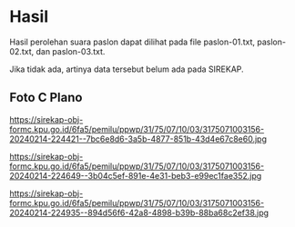 # Hasil

Hasil perolehan suara paslon dapat dilihat pada file paslon-01.txt, paslon-02.txt, dan paslon-03.txt.

Jika tidak ada, artinya data tersebut belum ada pada SIREKAP.

## Foto C Plano

https://sirekap-obj-formc.kpu.go.id/6fa5/pemilu/ppwp/31/75/07/10/03/3175071003156-20240214-224421--7bc6e8d6-3a5b-4877-851b-43d4e67c8e60.jpg

https://sirekap-obj-formc.kpu.go.id/6fa5/pemilu/ppwp/31/75/07/10/03/3175071003156-20240214-224649--3b04c5ef-891e-4e31-beb3-e99ec1fae352.jpg

https://sirekap-obj-formc.kpu.go.id/6fa5/pemilu/ppwp/31/75/07/10/03/3175071003156-20240214-224935--894d56f6-42a8-4898-b39b-88ba68c2ef38.jpg
